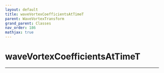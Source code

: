 ```yaml
---
layout: default
title: waveVortexCoefficientsAtTimeT
parent: WaveVortexTransform
grand_parent: Classes
nav_order: 186
mathjax: true
---
```


#  waveVortexCoefficientsAtTimeT




---

